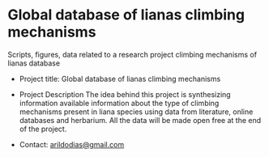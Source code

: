 # Global database of lianas climbing mechanisms
Scripts, figures, data related to a research project climbing mechanisms of lianas database

- Project title: Global database of lianas climbing mechanisms

- Project Description
The idea behind this project is synthesizing information available information about the type of climbing mechanisms
present in liana species using data from literature, online databases and herbarium.
All the data will be made open free at the end of the project.

- Contact: arildodias@gmail.com
